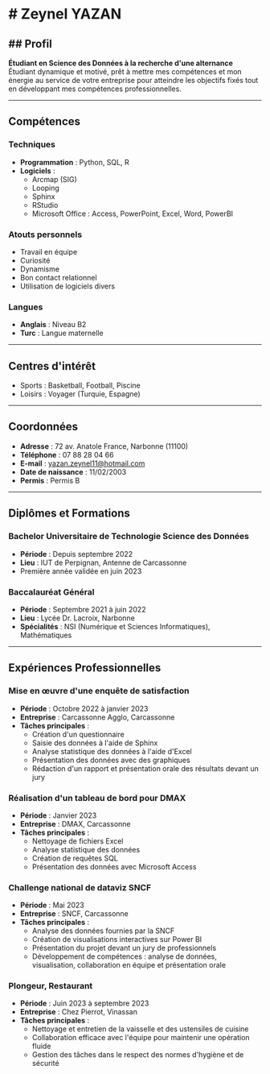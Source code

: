 <h1 style="color:'red';"># Zeynel YAZAN</h1>

<h2 style="color:'#02fbe1';">## Profil</h2>

**Étudiant en Science des Données à la recherche d'une alternance**  
Étudiant dynamique et motivé, prêt à mettre mes compétences et mon énergie au service de votre entreprise pour atteindre les objectifs fixés tout en développant mes compétences professionnelles.

---

## Compétences

### Techniques
- **Programmation** : Python, SQL, R
- **Logiciels** :
  - Arcmap (SIG)
  - Looping
  - Sphinx
  - RStudio
  - Microsoft Office : Access, PowerPoint, Excel, Word, PowerBI

### Atouts personnels
- Travail en équipe
- Curiosité
- Dynamisme
- Bon contact relationnel
- Utilisation de logiciels divers

### Langues
- **Anglais** : Niveau B2
- **Turc** : Langue maternelle

---

## Centres d'intérêt
- Sports : Basketball, Football, Piscine
- Loisirs : Voyager (Turquie, Espagne)

---

## Coordonnées

- **Adresse** : 72 av. Anatole France, Narbonne (11100)  
- **Téléphone** : 07 88 28 04 66  
- **E-mail** : [yazan.zeynel11@hotmail.com](mailto:yazan.zeynel11@hotmail.com)  
- **Date de naissance** : 11/02/2003  
- **Permis** : Permis B

---

## Diplômes et Formations

### Bachelor Universitaire de Technologie Science des Données
- **Période** : Depuis septembre 2022
- **Lieu** : IUT de Perpignan, Antenne de Carcassonne
- Première année validée en juin 2023

### Baccalauréat Général
- **Période** : Septembre 2021 à juin 2022
- **Lieu** : Lycée Dr. Lacroix, Narbonne
- **Spécialités** : NSI (Numérique et Sciences Informatiques), Mathématiques

---

## Expériences Professionnelles

### Mise en œuvre d'une enquête de satisfaction
- **Période** : Octobre 2022 à janvier 2023
- **Entreprise** : Carcassonne Agglo, Carcassonne
- **Tâches principales** :
  - Création d'un questionnaire
  - Saisie des données à l'aide de Sphinx
  - Analyse statistique des données à l'aide d'Excel
  - Présentation des données avec des graphiques
  - Rédaction d'un rapport et présentation orale des résultats devant un jury

### Réalisation d'un tableau de bord pour DMAX
- **Période** : Janvier 2023
- **Entreprise** : DMAX, Carcassonne
- **Tâches principales** :
  - Nettoyage de fichiers Excel
  - Analyse statistique des données
  - Création de requêtes SQL
  - Présentation des données avec Microsoft Access

### Challenge national de dataviz SNCF
- **Période** : Mai 2023
- **Entreprise** : SNCF, Carcassonne
- **Tâches principales** :
  - Analyse des données fournies par la SNCF
  - Création de visualisations interactives sur Power BI
  - Présentation du projet devant un jury de professionnels
  - Développement de compétences : analyse de données, visualisation, collaboration en équipe et présentation orale

### Plongeur, Restaurant
- **Période** : Juin 2023 à septembre 2023
- **Entreprise** : Chez Pierrot, Vinassan
- **Tâches principales** :
  - Nettoyage et entretien de la vaisselle et des ustensiles de cuisine
  - Collaboration efficace avec l'équipe pour maintenir une opération fluide
  - Gestion des tâches dans le respect des normes d'hygiène et de sécurité

